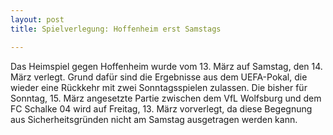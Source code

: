```yaml
---
layout: post
title: Spielverlegung: Hoffenheim erst Samstags

---
```


Das Heimspiel gegen Hoffenheim wurde vom 13. März auf Samstag, den 14. März verlegt. Grund dafür sind die Ergebnisse aus dem UEFA-Pokal, die wieder eine Rückkehr mit zwei Sonntagsspielen zulassen. Die bisher für Sonntag, 15. März angesetzte Partie zwischen dem VfL Wolfsburg und dem FC Schalke 04 wird auf Freitag, 13. März vorverlegt, da diese Begegnung aus Sicherheitsgründen nicht am Samstag ausgetragen werden kann.


